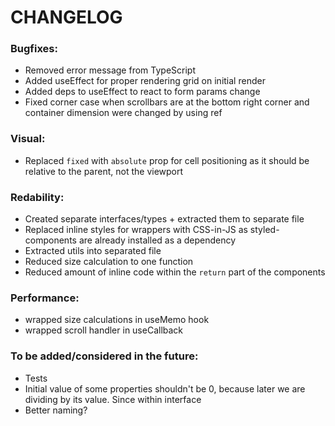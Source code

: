 # CHANGELOG 

### Bugfixes: 
- Removed error message from TypeScript
- Added useEffect for proper rendering grid on initial render 
- Added deps to useEffect to react to form params change
- Fixed corner case when scrollbars are at the bottom right corner and container dimension were changed by using ref

### Visual:
- Replaced `fixed` with `absolute` prop for cell positioning as it should be relative to the parent, not the viewport

### Redability:
- Created separate interfaces/types + extracted them to separate file
- Replaced inline styles for wrappers with CSS-in-JS as styled-components are already installed as a dependency
- Extracted utils into separated file
- Reduced size calculation to one function
- Reduced amount of inline code within the `return` part of the components

### Performance: 
- wrapped size calculations in useMemo hook
- wrapped scroll handler in useCallback

### To be added/considered in the future:
- Tests
- Initial value of some properties shouldn't be 0, because later we are dividing by its value. Since within interface 
- Better naming?
